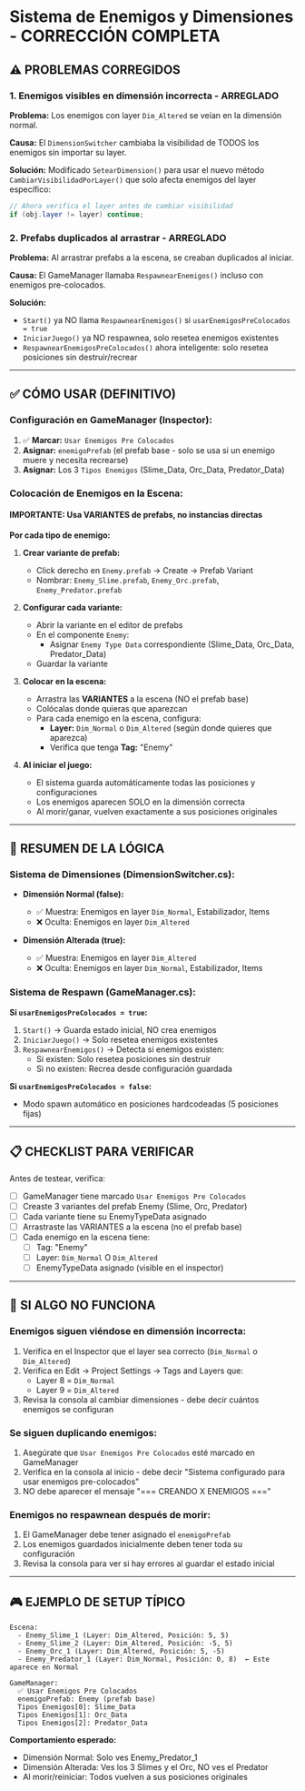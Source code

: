 # Sistema de Enemigos y Dimensiones - CORRECCIÓN COMPLETA

## ⚠️ PROBLEMAS CORREGIDOS

### 1. **Enemigos visibles en dimensión incorrecta - ARREGLADO**
**Problema:** Los enemigos con layer `Dim_Altered` se veían en la dimensión normal.

**Causa:** El `DimensionSwitcher` cambiaba la visibilidad de TODOS los enemigos sin importar su layer.

**Solución:** Modificado `SetearDimension()` para usar el nuevo método `CambiarVisibilidadPorLayer()` que solo afecta enemigos del layer específico:
```csharp
// Ahora verifica el layer antes de cambiar visibilidad
if (obj.layer != layer) continue;
```

### 2. **Prefabs duplicados al arrastrar - ARREGLADO**
**Problema:** Al arrastrar prefabs a la escena, se creaban duplicados al iniciar.

**Causa:** El GameManager llamaba `RespawnearEnemigos()` incluso con enemigos pre-colocados.

**Solución:** 
- `Start()` ya NO llama `RespawnearEnemigos()` si `usarEnemigosPreColocados = true`
- `IniciarJuego()` ya NO respawnea, solo resetea enemigos existentes
- `RespawnearEnemigosPreColocados()` ahora inteligente: solo resetea posiciones sin destruir/recrear

---

## ✅ CÓMO USAR (DEFINITIVO)

### Configuración en GameManager (Inspector):
1. ✅ **Marcar:** `Usar Enemigos Pre Colocados`
2. **Asignar:** `enemigoPrefab` (el prefab base - solo se usa si un enemigo muere y necesita recrearse)
3. **Asignar:** Los 3 `Tipos Enemigos` (Slime_Data, Orc_Data, Predator_Data)

### Colocación de Enemigos en la Escena:

#### IMPORTANTE: Usa VARIANTES de prefabs, no instancias directas

**Por cada tipo de enemigo:**

1. **Crear variante de prefab:**
   - Click derecho en `Enemy.prefab` → Create → Prefab Variant
   - Nombrar: `Enemy_Slime.prefab`, `Enemy_Orc.prefab`, `Enemy_Predator.prefab`

2. **Configurar cada variante:**
   - Abrir la variante en el editor de prefabs
   - En el componente `Enemy`:
     - Asignar `Enemy Type Data` correspondiente (Slime_Data, Orc_Data, Predator_Data)
   - Guardar la variante

3. **Colocar en la escena:**
   - Arrastra las **VARIANTES** a la escena (NO el prefab base)
   - Colócalas donde quieras que aparezcan
   - Para cada enemigo en la escena, configura:
     - **Layer:** `Dim_Normal` o `Dim_Altered` (según donde quieres que aparezca)
     - Verifica que tenga **Tag:** "Enemy"

4. **Al iniciar el juego:**
   - El sistema guarda automáticamente todas las posiciones y configuraciones
   - Los enemigos aparecen SOLO en la dimensión correcta
   - Al morir/ganar, vuelven exactamente a sus posiciones originales

---

## 🎯 RESUMEN DE LA LÓGICA

### Sistema de Dimensiones (DimensionSwitcher.cs):
- **Dimensión Normal (false):**
  - ✅ Muestra: Enemigos en layer `Dim_Normal`, Estabilizador, Items
  - ❌ Oculta: Enemigos en layer `Dim_Altered`

- **Dimensión Alterada (true):**
  - ✅ Muestra: Enemigos en layer `Dim_Altered`
  - ❌ Oculta: Enemigos en layer `Dim_Normal`, Estabilizador, Items

### Sistema de Respawn (GameManager.cs):

**Si `usarEnemigosPreColocados = true`:**
1. `Start()` → Guarda estado inicial, NO crea enemigos
2. `IniciarJuego()` → Solo resetea enemigos existentes
3. `RespawnearEnemigos()` → Detecta si enemigos existen:
   - Si existen: Solo resetea posiciones sin destruir
   - Si no existen: Recrea desde configuración guardada

**Si `usarEnemigosPreColocados = false`:**
- Modo spawn automático en posiciones hardcodeadas (5 posiciones fijas)

---

## 📋 CHECKLIST PARA VERIFICAR

Antes de testear, verifica:

- [ ] GameManager tiene marcado `Usar Enemigos Pre Colocados`
- [ ] Creaste 3 variantes del prefab Enemy (Slime, Orc, Predator)
- [ ] Cada variante tiene su EnemyTypeData asignado
- [ ] Arrastraste las VARIANTES a la escena (no el prefab base)
- [ ] Cada enemigo en la escena tiene:
  - [ ] Tag: "Enemy"
  - [ ] Layer: `Dim_Normal` O `Dim_Altered`
  - [ ] EnemyTypeData asignado (visible en el inspector)

---

## 🐛 SI ALGO NO FUNCIONA

### Enemigos siguen viéndose en dimensión incorrecta:
1. Verifica en el Inspector que el layer sea correcto (`Dim_Normal` o `Dim_Altered`)
2. Verifica en Edit → Project Settings → Tags and Layers que:
   - Layer 8 = `Dim_Normal`
   - Layer 9 = `Dim_Altered`
3. Revisa la consola al cambiar dimensiones - debe decir cuántos enemigos se configuran

### Se siguen duplicando enemigos:
1. Asegúrate que `Usar Enemigos Pre Colocados` esté marcado en GameManager
2. Verifica en la consola al inicio - debe decir "Sistema configurado para usar enemigos pre-colocados"
3. NO debe aparecer el mensaje "=== CREANDO X ENEMIGOS ==="

### Enemigos no respawnean después de morir:
1. El GameManager debe tener asignado el `enemigoPrefab`
2. Los enemigos guardados inicialmente deben tener toda su configuración
3. Revisa la consola para ver si hay errores al guardar el estado inicial

---

## 🎮 EJEMPLO DE SETUP TÍPICO

```
Escena:
  - Enemy_Slime_1 (Layer: Dim_Altered, Posición: 5, 5)
  - Enemy_Slime_2 (Layer: Dim_Altered, Posición: -5, 5)
  - Enemy_Orc_1 (Layer: Dim_Altered, Posición: 5, -5)
  - Enemy_Predator_1 (Layer: Dim_Normal, Posición: 0, 8)  ← Este aparece en Normal

GameManager:
  ✅ Usar Enemigos Pre Colocados
  enemigoPrefab: Enemy (prefab base)
  Tipos Enemigos[0]: Slime_Data
  Tipos Enemigos[1]: Orc_Data
  Tipos Enemigos[2]: Predator_Data
```

**Comportamiento esperado:**
- Dimensión Normal: Solo ves Enemy_Predator_1
- Dimensión Alterada: Ves los 3 Slimes y el Orc, NO ves el Predator
- Al morir/reiniciar: Todos vuelven a sus posiciones originales
